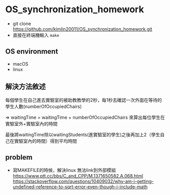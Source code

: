 # OS_synchronization_homework

* git clone https://github.com/kimlin20011/OS_synchronization_homework.git
* 直接在終端機輸入 `make `


## OS environment
* macOS
* linux

## 解決方法敘述
每個學生在自己進去實驗室的被助教教學的2秒，每1秒去確認一次外面在等待的學生人數(numberOfOccupiedChairs)

=> waitingTime = waitingTime + numberOfOccupiedChairs
來算出每位學生在實驗室外+實驗室內的時間  

最後將waitingTime除以waitingStudents(進實驗室的學生)之後再加上2（學生自己在實驗室內的時間）得到平均時間

## problem
* 寫MAKEFILE的時候，解決linux 無法link到外部模組 https://www.ptt.cc/bbs/C_and_CPP/M.1371650582.A.068.html https://stackoverflow.com/questions/10409032/why-am-i-getting-undefined-reference-to-sqrt-error-even-though-i-include-math
